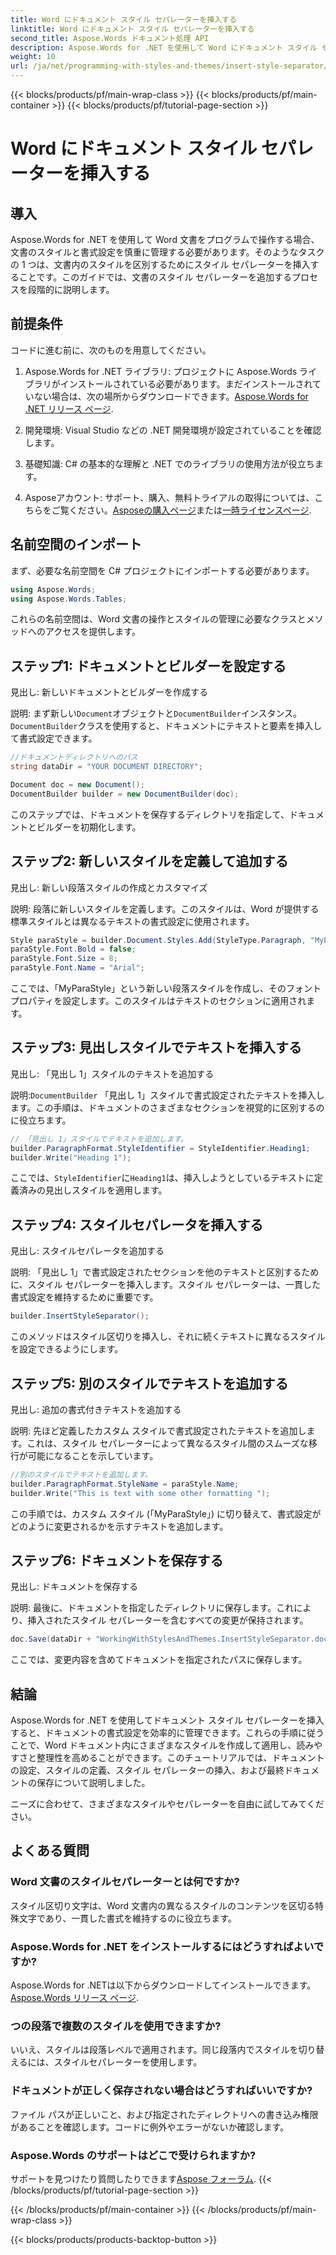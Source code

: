 ```yaml
---
title: Word にドキュメント スタイル セパレーターを挿入する
linktitle: Word にドキュメント スタイル セパレーターを挿入する
second_title: Aspose.Words ドキュメント処理 API
description: Aspose.Words for .NET を使用して Word にドキュメント スタイル セパレーターを挿入する方法を学びます。このガイドでは、ドキュメント スタイルを管理するための手順とヒントを説明します。
weight: 10
url: /ja/net/programming-with-styles-and-themes/insert-style-separator/
---
```


{{< blocks/products/pf/main-wrap-class >}}
{{< blocks/products/pf/main-container >}}
{{< blocks/products/pf/tutorial-page-section >}}

# Word にドキュメント スタイル セパレーターを挿入する

## 導入

Aspose.Words for .NET を使用して Word 文書をプログラムで操作する場合、文書のスタイルと書式設定を慎重に管理する必要があります。そのようなタスクの 1 つは、文書内のスタイルを区別するためにスタイル セパレーターを挿入することです。このガイドでは、文書のスタイル セパレーターを追加するプロセスを段階的に説明します。

## 前提条件

コードに進む前に、次のものを用意してください。

1.  Aspose.Words for .NET ライブラリ: プロジェクトに Aspose.Words ライブラリがインストールされている必要があります。まだインストールされていない場合は、次の場所からダウンロードできます。[Aspose.Words for .NET リリース ページ](https://releases.aspose.com/words/net/).
   
2. 開発環境: Visual Studio などの .NET 開発環境が設定されていることを確認します。

3. 基礎知識: C# の基本的な理解と .NET でのライブラリの使用方法が役立ちます。

4.  Asposeアカウント: サポート、購入、無料トライアルの取得については、こちらをご覧ください。[Asposeの購入ページ](https://purchase.aspose.com/buy)または[一時ライセンスページ](https://purchase.aspose.com/temporary-license/).

## 名前空間のインポート

まず、必要な名前空間を C# プロジェクトにインポートする必要があります。

```csharp
using Aspose.Words;
using Aspose.Words.Tables;
```

これらの名前空間は、Word 文書の操作とスタイルの管理に必要なクラスとメソッドへのアクセスを提供します。

## ステップ1: ドキュメントとビルダーを設定する

見出し: 新しいドキュメントとビルダーを作成する

説明: まず新しい`Document`オブジェクトと`DocumentBuilder`インスタンス。`DocumentBuilder`クラスを使用すると、ドキュメントにテキストと要素を挿入して書式設定できます。

```csharp
//ドキュメントディレクトリへのパス
string dataDir = "YOUR DOCUMENT DIRECTORY"; 

Document doc = new Document();
DocumentBuilder builder = new DocumentBuilder(doc);
```

このステップでは、ドキュメントを保存するディレクトリを指定して、ドキュメントとビルダーを初期化します。

## ステップ2: 新しいスタイルを定義して追加する

見出し: 新しい段落スタイルの作成とカスタマイズ

説明: 段落に新しいスタイルを定義します。このスタイルは、Word が提供する標準スタイルとは異なるテキストの書式設定に使用されます。

```csharp
Style paraStyle = builder.Document.Styles.Add(StyleType.Paragraph, "MyParaStyle");
paraStyle.Font.Bold = false;
paraStyle.Font.Size = 8;
paraStyle.Font.Name = "Arial";
```

ここでは、「MyParaStyle」という新しい段落スタイルを作成し、そのフォント プロパティを設定します。このスタイルはテキストのセクションに適用されます。

## ステップ3: 見出しスタイルでテキストを挿入する

見出し: 「見出し 1」スタイルのテキストを追加する

説明:`DocumentBuilder` 「見出し 1」スタイルで書式設定されたテキストを挿入します。この手順は、ドキュメントのさまざまなセクションを視覚的に区別するのに役立ちます。

```csharp
// 「見出し 1」スタイルでテキストを追加します。
builder.ParagraphFormat.StyleIdentifier = StyleIdentifier.Heading1;
builder.Write("Heading 1");
```

ここでは、`StyleIdentifier`に`Heading1`は、挿入しようとしているテキストに定義済みの見出しスタイルを適用します。

## ステップ4: スタイルセパレータを挿入する

見出し: スタイルセパレータを追加する

説明: 「見出し 1」で書式設定されたセクションを他のテキストと区別するために、スタイル セパレーターを挿入します。スタイル セパレーターは、一貫した書式設定を維持するために重要です。

```csharp
builder.InsertStyleSeparator();
```

このメソッドはスタイル区切りを挿入し、それに続くテキストに異なるスタイルを設定できるようにします。

## ステップ5: 別のスタイルでテキストを追加する

見出し: 追加の書式付きテキストを追加する

説明: 先ほど定義したカスタム スタイルで書式設定されたテキストを追加します。これは、スタイル セパレーターによって異なるスタイル間のスムーズな移行が可能になることを示しています。

```csharp
//別のスタイルでテキストを追加します。
builder.ParagraphFormat.StyleName = paraStyle.Name;
builder.Write("This is text with some other formatting ");
```

この手順では、カスタム スタイル (「MyParaStyle」) に切り替えて、書式設定がどのように変更されるかを示すテキストを追加します。

## ステップ6: ドキュメントを保存する

見出し: ドキュメントを保存する

説明: 最後に、ドキュメントを指定したディレクトリに保存します。これにより、挿入されたスタイル セパレーターを含むすべての変更が保持されます。

```csharp
doc.Save(dataDir + "WorkingWithStylesAndThemes.InsertStyleSeparator.docx");
```

ここでは、変更内容を含めてドキュメントを指定されたパスに保存します。

## 結論

Aspose.Words for .NET を使用してドキュメント スタイル セパレーターを挿入すると、ドキュメントの書式設定を効率的に管理できます。これらの手順に従うことで、Word ドキュメント内にさまざまなスタイルを作成して適用し、読みやすさと整理性を高めることができます。このチュートリアルでは、ドキュメントの設定、スタイルの定義、スタイル セパレーターの挿入、および最終ドキュメントの保存について説明しました。 

ニーズに合わせて、さまざまなスタイルやセパレーターを自由に試してみてください。

## よくある質問

### Word 文書のスタイルセパレーターとは何ですか?
スタイル区切り文字は、Word 文書内の異なるスタイルのコンテンツを区切る特殊文字であり、一貫した書式を維持するのに役立ちます。

### Aspose.Words for .NET をインストールするにはどうすればよいですか?
 Aspose.Words for .NETは以下からダウンロードしてインストールできます。[Aspose.Words リリース ページ](https://releases.aspose.com/words/net/).

### つの段落で複数のスタイルを使用できますか?
いいえ、スタイルは段落レベルで適用されます。同じ段落内でスタイルを切り替えるには、スタイルセパレーターを使用します。

### ドキュメントが正しく保存されない場合はどうすればいいですか?
ファイル パスが正しいこと、および指定されたディレクトリへの書き込み権限があることを確認します。コードに例外やエラーがないか確認します。

### Aspose.Words のサポートはどこで受けられますか?
サポートを見つけたり質問したりできます[Aspose フォーラム](https://forum.aspose.com/c/words/8).
{{< /blocks/products/pf/tutorial-page-section >}}

{{< /blocks/products/pf/main-container >}}
{{< /blocks/products/pf/main-wrap-class >}}

{{< blocks/products/products-backtop-button >}}
